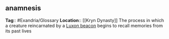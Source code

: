 ## anamnesis
**Tag**:: #Exandria/Glossary
**Location**:: [[Kryn Dynasty]]
The process in which a creature reincarnated by a [Luxon beacon](https://www.dndbeyond.com/magic-items/luxon-beacon) begins to recall memories from its past lives